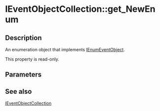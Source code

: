 # IEventObjectCollection::get_NewEnum

## Description

An enumeration object that implements [IEnumEventObject](https://learn.microsoft.com/windows/desktop/api/eventsys/nn-eventsys-ienumeventobject).

This property is read-only.

## Parameters

## See also

[IEventObjectCollection](https://learn.microsoft.com/windows/desktop/api/eventsys/nn-eventsys-ieventobjectcollection)